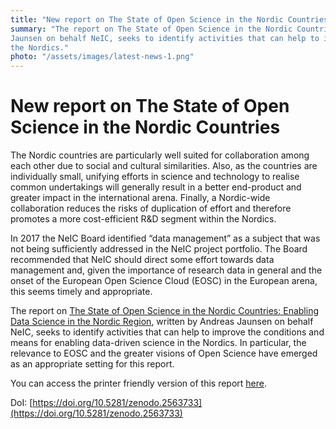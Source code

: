 ```yaml
---
title: "New report on The State of Open Science in the Nordic Countries"
summary: "The report on The State of Open Science in the Nordic Countries: Enabling Data Science in the Nordic Region, written by Andreas
Jaunsen on behalf NeIC, seeks to identify activities that can help to improve the conditions and means for enabling data-driven science in
the Nordics."
photo: "/assets/images/latest-news-1.png"
---
```


New report on The State of Open Science in the Nordic Countries
===========================

The Nordic countries are particularly well suited for collaboration among each other due to social and cultural similarities. Also, as the
countries are individually small, unifying efforts in science and technology to realise common undertakings will generally result in a
better end-product and greater impact in the international arena. Finally, a Nordic-wide collaboration reduces the risks of duplication
of effort and therefore promotes a more cost-efficient R&D segment within the Nordics. 

In 2017 the NeIC Board identified “data management” as a subject that was not being sufficiently addressed in the NeIC project portfolio.
The Board recommended that NeIC should direct some effort towards data management and, given the importance of research data in general 
and the onset of the European Open Science Cloud (EOSC) in the European arena, this seems timely and appropriate. 

The report on [The State of Open Science in the Nordic Countries: Enabling Data Science in the Nordic Region](https://wiki.neic.no/w/ext/img_auth.php/e/ef/The_state_of_open_science_in_the_Nordic_countries_spreads.pdf), written by Andreas Jaunsen on
behalf NeIC, seeks to identify activities that can help to improve the conditions and means for enabling data-driven science in the 
Nordics. In particular, the relevance to EOSC and the greater visions of Open Science have emerged as an appropriate setting for this
report.

You can access the printer friendly version of this report [here](https://wiki.neic.no/w/ext/img_auth.php/5/55/The_state_of_open_science_in_the_Nordic_countries_Single.pdf). 

DoI: [https://doi.org/10.5281/zenodo.2563733](https://doi.org/10.5281/zenodo.2563733)
